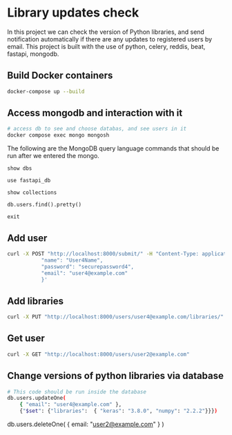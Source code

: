 # Library updates check
In this project we can check the version of Python libraries, and send notification automatically if there are any updates to registered users by email.
This project is built with the use of python, celery, reddis, beat, fastapi, mongodb.

## Build Docker containers
```bash
docker-compose up --build
```

## Access mongodb and interaction with it
```bash
# access db to see and choose databas, and see users in it
docker compose exec mongo mongosh 
```
The following are the MongoDB query language commands that should be run after we entered the mongo.
```
show dbs
```
```
use fastapi_db
```
```
show collections
```
```
db.users.find().pretty()
```
```
exit
```

## Add user
```bash
curl -X POST "http://localhost:8000/submit/" -H "Content-Type: application/json" -d '{
           "name": "User4Name",
           "password": "securepassword4",
           "email": "user4@example.com"
           }'
```

## Add libraries
```bash
curl -X PUT "http://localhost:8000/users/user4@example.com/libraries/" -H "Content-Type: application/json" -d '{"libraries": ["keras", "numpy"]}'
```

## Get user
```bash
curl -X GET "http://localhost:8000/users/user2@example.com" 
```

## Change versions of python libraries via database
```bash
# This code should be run inside the database
db.users.updateOne(
    { "email": "user4@example.com" },  
    {"$set": {"libraries":  { "keras": "3.8.0", "numpy": "2.2.2"}}}) 
```
<!-- db.users.updateOne(
    { "email": "maria.parfenchyk@gmail.com" },  
    { "$set": { "libraries.seaborn": "0.13.0", "libraries.numpy": "2.2.2"
    } 
    } 
) -->
db.users.deleteOne( { email: "user2@example.com" } )

